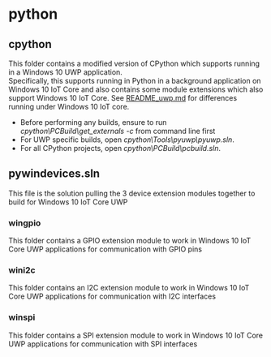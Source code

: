 # python
## cpython
This folder contains a modified version of CPython which supports running in a Windows 10 UWP application.  
Specifically, this supports running in Python in a background application on Windows 10 IoT Core and also contains some module extensions which also support Windows 10 IoT Core.  See [README_uwp.md](README_uwp.md) for differences running under Windows 10 IoT core.
* Before performing any builds, ensure to run *cpython\PCBuild\get_externals -c* from command line first
* For UWP specific builds, open *cpython\Tools\pyuwp\pyuwp.sln*.
* For all CPython projects, open *cpython\PCBuild\pcbuild.sln*.

## pywindevices.sln
This file is the solution pulling the 3 device extension modules together to build for Windows 10 IoT Core UWP
### wingpio
This folder contains a GPIO extension module to work in Windows 10 IoT Core UWP applications for communication with GPIO pins 
### wini2c
This folder contains an I2C extension module to work in Windows 10 IoT Core UWP applications for communication with I2C interfaces
### winspi
This folder contains a SPI extension module to work in Windows 10 IoT Core UWP applications for communication with SPI interfaces


